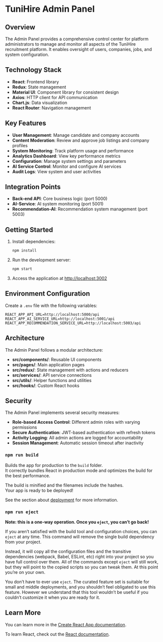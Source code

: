 # TuniHire Admin Panel

## Overview

The Admin Panel provides a comprehensive control center for platform administrators to manage and monitor all aspects of the TuniHire recruitment platform. It enables oversight of users, companies, jobs, and system configuration.

## Technology Stack

- **React**: Frontend library
- **Redux**: State management
- **Material UI**: Component library for consistent design
- **Axios**: HTTP client for API communication
- **Chart.js**: Data visualization
- **React Router**: Navigation management

## Key Features

- **User Management**: Manage candidate and company accounts
- **Content Moderation**: Review and approve job listings and company profiles
- **System Monitoring**: Track platform usage and performance
- **Analytics Dashboard**: View key performance metrics
- **Configuration**: Manage system settings and parameters
- **AI Service Control**: Monitor and configure AI services
- **Audit Logs**: View system and user activities

## Integration Points

- **Back-end API**: Core business logic (port 5000)
- **AI-Service**: AI system monitoring (port 5001)
- **Recommendation-AI**: Recommendation system management (port 5003)

## Getting Started

1. Install dependencies:
   ```bash
   npm install
   ```

2. Run the development server:
   ```bash
   npm start
   ```

3. Access the application at [http://localhost:3002](http://localhost:3002)

## Environment Configuration

Create a `.env` file with the following variables:

```
REACT_APP_API_URL=http://localhost:5000/api
REACT_APP_AI_SERVICE_URL=http://localhost:5001/api
REACT_APP_RECOMMENDATION_SERVICE_URL=http://localhost:5003/api
```

## Architecture

The Admin Panel follows a modular architecture:

- **src/components/**: Reusable UI components
- **src/pages/**: Main application pages
- **src/redux/**: State management with actions and reducers
- **src/services/**: API service connections
- **src/utils/**: Helper functions and utilities
- **src/hooks/**: Custom React hooks

## Security

The Admin Panel implements several security measures:

- **Role-based Access Control**: Different admin roles with varying permissions
- **Secure Authentication**: JWT-based authentication with refresh tokens
- **Activity Logging**: All admin actions are logged for accountability
- **Session Management**: Automatic session timeout after inactivity

### `npm run build`

Builds the app for production to the `build` folder.\
It correctly bundles React in production mode and optimizes the build for the best performance.

The build is minified and the filenames include the hashes.\
Your app is ready to be deployed!

See the section about [deployment](https://facebook.github.io/create-react-app/docs/deployment) for more information.

### `npm run eject`

**Note: this is a one-way operation. Once you `eject`, you can’t go back!**

If you aren’t satisfied with the build tool and configuration choices, you can `eject` at any time. This command will remove the single build dependency from your project.

Instead, it will copy all the configuration files and the transitive dependencies (webpack, Babel, ESLint, etc) right into your project so you have full control over them. All of the commands except `eject` will still work, but they will point to the copied scripts so you can tweak them. At this point you’re on your own.

You don’t have to ever use `eject`. The curated feature set is suitable for small and middle deployments, and you shouldn’t feel obligated to use this feature. However we understand that this tool wouldn’t be useful if you couldn’t customize it when you are ready for it.

## Learn More

You can learn more in the [Create React App documentation](https://facebook.github.io/create-react-app/docs/getting-started).

To learn React, check out the [React documentation](https://reactjs.org/).
